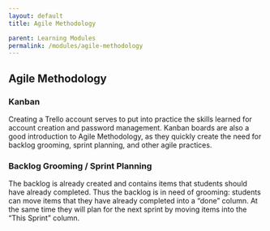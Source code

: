 ```yaml
---
layout: default
title: Agile Methodology

parent: Learning Modules
permalink: /modules/agile-methodology
---
```


## Agile Methodology
### Kanban
Creating a Trello account serves to put into practice the skills learned for account creation and password management. Kanban boards are also a good introduction to Agile Methodology, as they quickly create the need for backlog grooming, sprint planning, and other agile practices. 

### Backlog Grooming / Sprint Planning
The backlog is already created and contains items that students should have already completed. Thus the backlog is in need of grooming: students can move items that they have already completed into a “done” column.
At the same time they will plan for the next sprint by moving items into the “This Sprint” column.
